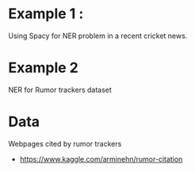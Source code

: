 # Example 1 :
Using Spacy for NER problem in a recent cricket news.

# Example 2
NER for Rumor trackers dataset

# Data
Webpages cited by rumor trackers
- https://www.kaggle.com/arminehn/rumor-citation
